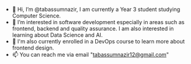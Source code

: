 - 👋 Hi, I’m @tabassumnazir, I am currently a Year 3 student studying Computer Science.
- 👀 I’m interested in software development especially in areas such as frontend, backend and quality assurance. I am also interested in learning about Data Science and AI.
- 🌱 I'm also currently enrolled in a DevOps course to learn more about frontend design.
- 📫 You can reach me via email "tabassumnazir12@gmail.com"

<!---
tabassumnazir/tabassumnazir is a ✨ special ✨ repository because its `README.md` (this file) appears on your GitHub profile.
You can click the Preview link to take a look at your changes.
--->
